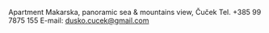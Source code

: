 Apartment Makarska, panoramic sea & mountains view, Čuček
Tel. +385 99 7875 155
E-mail: dusko.cucek@gmail.com
